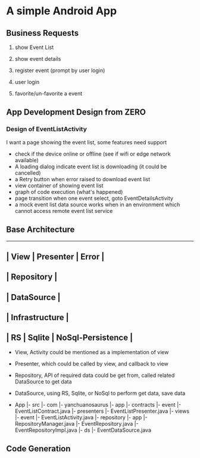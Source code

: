 # A simple Android App

## Business Requests
1. show Event List

2. show event details

3. register event (prompt by user login)

4. user login

5. favorite/un-favorite a event

## App Development Design from ZERO

### Design of EventListActivity
I want a page showing the event list, some features need support
- check if the device online or offline (see if wifi or edge network available)
- A loading dialog indicate event list is downloading (it could be cancelled)
- a Retry button when error raised to download event list
- view container of showing event list
- graph of code execution (what's happened)
- page transition when one event select, goto EventDetailsActivity
- a mock event list data source works when in an environment which cannot access remote event list service 


##  Base Architecture

------------------------------------                              
|  View  |  Presenter  |   Error   |
------------------------------------
|             Repository           |
------------------------------------
|             DataSource           |
------------------------------------
|           Infrastructure         |
------------------------------------
| RS |  Sqlite | NoSql-Persistence |
------------------------------------

- View, Activity could be mentioned as a implementation of view
- Presenter, which could be called by view, and callback to view
- Repository, API of required data could be get from, called related DataSource to get data
- DataSource, using RS, Sqlite, or NoSql to perform get data, save data

- App
  |- src
    |- com
      |- yanchuanosaurus
        |- app
          |- contracts
            |- event
              |- EventListContract.java
          |- presenters
            |- EventListPresenter.java
          |- views
            |- event
              |- EventListActivity.java
    |- repository
      |- app
        |- RepositoryManager.java
        |- EventRepository.java
        |- EventRepositoryImpl.java
        |- ds
          |- EventDataSource.java

## Code Generation
